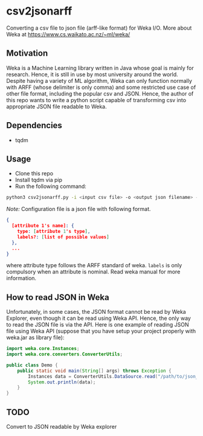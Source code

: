 # csv2jsonarff

Converting a csv file to json file (arff-like format) for Weka I/O. More about Weka at <https://www.cs.waikato.ac.nz/~ml/weka/>

## Motivation

Weka is a Machine Learning library written in Java whose goal is mainly for research. Hence, it is still in use by most university around the world. Despite having a variety of ML algorithm, Weka can only function normally with ARFF (whose delimiter is only comma) and some restricted use case of other file format, including the popular csv and JSON. Hence, the author of this repo wants to write a python script capable of transforming csv into appropriate JSON file readable to Weka. 

## Dependencies

- tqdm

## Usage

- Clone this repo
- Install tqdm via pip
- Run the following command:

```bash
python3 csv2jsonarff.py -i <input csv file> -o <output json filename> -conf <configuration file path>
```

_Note:_ Configuration file is a json file with following format.

```JSON
{
  [attribute 1's name]: {
    type: [attribute 1's type],
    labels?: [list of possible values]
  },
  ...
}
```

where attribute type follows the ARFF standard of weka. ``labels`` is only compulsory when an attribute is nominal. Read weka manual for more information.

## How to read JSON in Weka

Unfortunately, in some cases, the JSON format cannot be read by Weka Explorer, even though it can be read using Weka API. Hence, the only way to read the JSON file is via the API. Here is one example of reading JSON file using Weka API (suppose that you have setup your project properly with weka.jar as library file):

```Java
import weka.core.Instances;
import weka.core.converters.ConverterUtils;

public class Demo {
    public static void main(String[] args) throws Exception {
        Instances data = ConverterUtils.DataSource.read("/path/to/json_file.json");
        System.out.println(data);
    }
}

```

## TODO

Convert to JSON readable by Weka explorer
